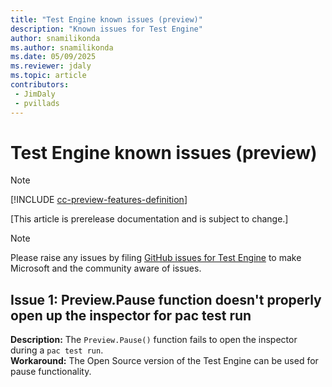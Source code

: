 ```yaml
---
title: "Test Engine known issues (preview)"
description: "Known issues for Test Engine"
author: snamilikonda
ms.author: snamilikonda
ms.date: 05/09/2025
ms.reviewer: jdaly
ms.topic: article
contributors:
 - JimDaly
 - pvillads
---
```


# Test Engine known issues (preview)

> [!NOTE]
> [!INCLUDE [cc-preview-features-definition](../includes/cc-preview-features-definition.md)]

[This article is prerelease documentation and is subject to change.]

> [!NOTE]
> Please raise any issues by filing [GitHub issues for Test Engine](https://github.com/microsoft/PowerApps-TestEngine/issues) to make Microsoft and the community aware of issues.

## Issue 1: Preview.Pause function doesn't properly open up the inspector for pac test run

**Description:** The `Preview.Pause()` function fails to open the inspector during a `pac test run`.  
**Workaround:** The Open Source version of the Test Engine can be used for pause functionality.


